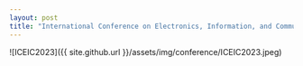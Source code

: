 ```yaml
---
layout: post
title: "International Conference on Electronics, Information, and Communication (ICEIC) 2023 Participation"
---
```

![ICEIC2023]({{ site.github.url }}/assets/img/conference/ICEIC2023.jpeg)
